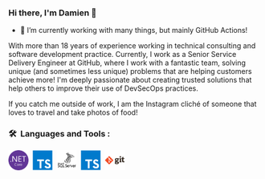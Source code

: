 ### Hi there, I'm Damien 👋

- 🔭 I’m currently working with many things, but mainly GitHub Actions!

With more than 18 years of experience working in technical consulting and software development practice. Currently, I work as a Senior Service Delivery Engineer at GitHub, where I work with a fantastic team, solving unique (and sometimes less unique) problems that are helping customers achieve more! I'm deeply passionate about creating trusted solutions that help others to improve their use of DevSecOps practices.

If you catch me outside of work, I am the Instagram cliché of someone that loves to travel and take photos of food!

<!--
Competencies: 
-->

### 🛠 &nbsp;Languages and Tools :
<p>
<img src="https://github.com/devicons/devicon/blob/master/icons/dotnetcore/dotnetcore-original.svg" title="dot net core" alt="dot net core" width="40" height="40"/>&nbsp;
<img src="https://github.com/devicons/devicon/blob/master/icons/typescript/typescript-original.svg" title="Typescript" alt="Git" width="40" height="40"/>&nbsp;
<img src="https://github.com/devicons/devicon/blob/master/icons/microsoftsqlserver/microsoftsqlserver-plain-wordmark.svg" title="microsoft sql server" alt="microsoft sql server" width="40" height="40"/>&nbsp;
<img src="https://github.com/devicons/devicon/blob/master/icons/typescript/typescript-original.svg" title="Typescript" alt="Git" width="40" height="40"/>&nbsp;
<img src="https://github.com/devicons/devicon/blob/master/icons/git/git-original-wordmark.svg" title="Typescript" alt="Git" width="40" height="40"/>&nbsp;
</p>

<!--
### 📫 How to reach me: 
-->
